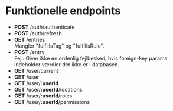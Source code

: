 
# Funktionelle endpoints

 - __POST__ /auth/authenticate
 - __POST__ /auth/refresh
 - __GET__ /entries  
 Mangler "fulfillsTag" og "fulfillsRule".
 - __POST__ /entry  
 Fejl: Giver ikke en ordenlig fejlbesked, hvis foreign-key params indeholder værdier der ikke er i databasen.
 - __GET__ /user/current
 - __GET__ /user
 - __GET__ /user/__:userId__
 - __GET__ /user/__:userId__/locations
 - __GET__ /user/__:userId__/roles
 - __GET__ /user/__:userId__/permissions